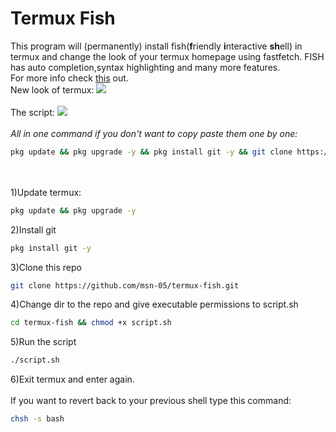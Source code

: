 # Termux Fish
This program will (permanently) install fish(<b>f</b>riendly <b>i</b>nteractive <b>sh</b>ell) in termux and change the look of your termux homepage using fastfetch. FISH has auto completion,syntax highlighting and many more features.
<br>
For more info check <a href="https://fishshell.com" target="_blank">this</a> out.
<br>
New look of termux:
<img src="preview/Screenshot_20210419-131827_Termux.jpg">
<br><br>
The script:
<img src="preview/Screenshot_20210419-131801_Termux.jpg">
<br><br>
<i>All in one command if you don't want to copy paste them one by one:</i>
```bash
pkg update && pkg upgrade -y && pkg install git -y && git clone https://github.com/msn-05/termux-fish.git && cd termux-fish && chmod +x script.sh && ./script.sh
```
<br><br>
1)Update termux:
```bash
pkg update && pkg upgrade -y
```
2)Install git
```bash
pkg install git -y
```
3)Clone this repo
```bash
git clone https://github.com/msn-05/termux-fish.git
```
4)Change dir to the repo and give executable permissions to script.sh
```bash
cd termux-fish && chmod +x script.sh
```
5)Run the script
```bash
./script.sh
```
6)Exit termux and enter again.
<br><br>
If you want to revert back to your previous shell type this command:<br>
```bash
chsh -s bash
```
